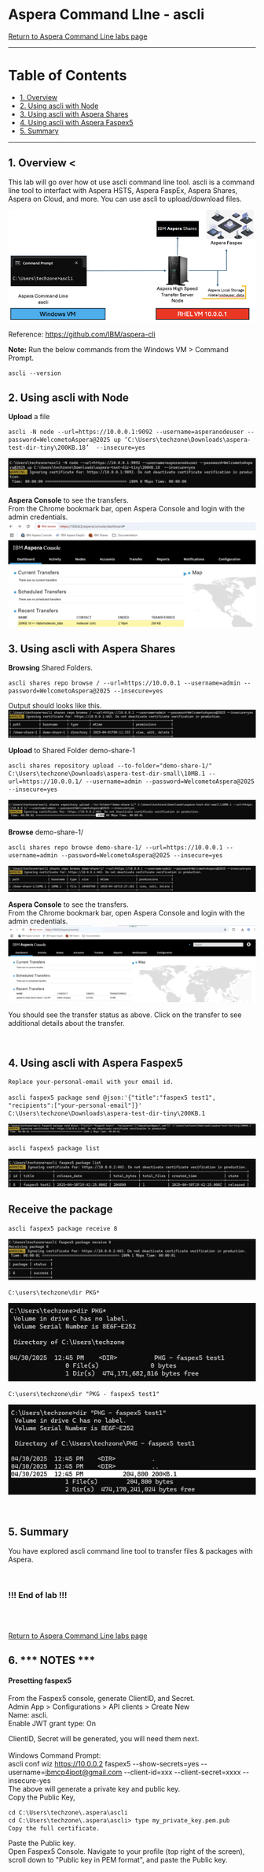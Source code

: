 
# Aspera Command LIne - ascli

[Return to Aspera Command Line labs page](../index.md)

---

# Table of Contents 
- [1. Overview](#overview)
- [2. Using ascli with Node](#ascli-node)
- [3. Using ascli with Aspera Shares](#ascli-shares)
- [4. Using ascli with Aspera Faspex5](#ascli-faspex5)
- [5. Summary](#summary)

---


## 1. Overview <<a name="overiew"></a>

This lab will go over how ot use ascli command line tool. ascli is a command line tool to interfact with Aspera HSTS, Aspera FaspEx, Aspera Shares, Aspera on Cloud, and more. You can use ascli to upload/download files.<br>

![alt text](./images/image-0.png)

Reference: https://github.com/IBM/aspera-cli
<br>

**Note:** Run the below commands from the Windows VM > Command Prompt. <br>

```
ascli --version
```

## 2. Using ascli with Node <a name="ascli-node"></a>

**Upload** a file <br>

```
ascli -N node --url=https://10.0.0.1:9092 --username=asperanodeuser --password=WelcometoAspera@2025 up ‘C:\Users\techzone\Downloads\aspera-test-dir-tiny\200KB.18’  --insecure=yes
```
![alt text](./images/image-4.png)

**Aspera Console** to see the transfers.<br>
From the Chrome bookmark bar, open Aspera Console and login with the admin credentials.<br>
![alt text](./images/image-5.png)



## 3. Using ascli with Aspera Shares <a name="ascli-shares"></a>

**Browsing** Shared Folders.<br>
```
ascli shares repo browse / --url=https://10.0.0.1 --username=admin --password=WelcometoAspera@2025 --insecure=yes
```
Output should looks like this.
![alt text](./images/image.png)

**Upload** to Shared Folder demo-share-1<br>
```
ascli shares repository upload --to-folder="demo-share-1/" C:\Users\techzone\Downloads\aspera-test-dir-small\10MB.1 --url=https://10.0.0.1/ --username=admin --password=WelcometoAspera@2025 --insecure=yes
```
![alt text](./images/image-1.png)

**Browse** demo-share-1/ <br>
```
ascli shares repo browse demo-share-1/ --url=https://10.0.0.1 --username=admin --password=WelcometoAspera@2025 --insecure=yes
```
![alt text](./images/image-2.png)


**Aspera Console** to see the transfers.<br>
From the Chrome bookmark bar, open Aspera Console and login with the admin credentials.<br>
![alt text](./images/image-3.png)

You should see the transfer status as above. Click on the transfer to see additional details about the transfer. <br>

<br>


## 4. Using ascli with Aspera Faspex5 <a name="ascli-faspex5"></a>


```
Replace your-personal-email with your email id.

ascli faspex5 package send @json:'{"title":"faspex5 test1", "recipients":["your-personal-email"]}' C:\Users\techzone\Downloads\aspera-test-dir-tiny\200KB.1
```

![alt text](./images/image-6.png)

```
ascli faspex5 package list
```
![alt text](./images/image-7.png)


## Receive the package
```
ascli faspex5 package receive 8
```

![alt text](./images/image-8.png)


```
C:\users\techzone\dir PKG*
```
![alt text](./images/image-9.png)


```
C:\users\techzone\dir "PKG - faspex5 test1"
```
![alt text](./images/image-10.png)


<br>


## 5. Summary <a name="summary"></a>

You have explored ascli command line tool to transfer files & packages with Aspera. <br>

<br>

### !!! End of lab !!!

<br>
<br>

[Return to Aspera Command Line labs page](../index.md)


## 6. *** NOTES *** 

#### Presetting faspex5
From the Faspex5 console, generate ClientID, and Secret. <br>
Admin App > Configurations > API clients > Create New <br>
Name: ascli. <br>
Enable JWT grant type: On <br>

ClientID, Secret will be generated, you will need them next. <br>
<br> 
Windows Command Prompt: <br>
ascli conf wiz https://10.0.0.2 faspex5 --show-secrets=yes --username=ibmcp4ipot@gmail.com --client-id=xxx --client-secret=xxxx --insecure-yes
<br>
The above will generate a private key and public key. <br>
Copy the Public Key, <br>
```
cd C:\Users\techzone\.aspera\ascli
cd C:\Users\techzone\.aspera\ascli> type my_private_key.pem.pub
Copy the full certificate.
```
Paste the Public key. <br>
Open Faspex5 Console. Navigate to your profile (top right of the screen), scroll down to "Public key in PEM format", and paste the Public key. <br>







